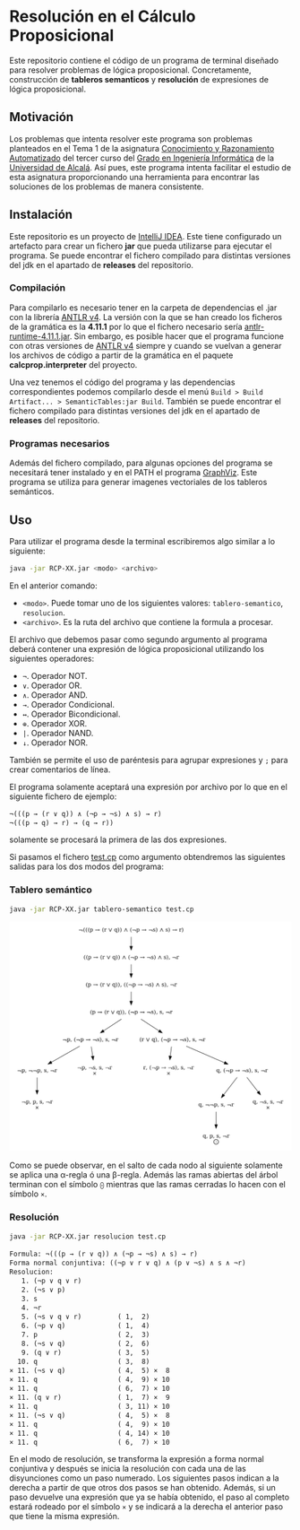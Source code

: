 # Resolución en el Cálculo Proposicional

Este repositorio contiene el código de un programa de terminal diseñado para resolver problemas de lógica proposicional. Concretamente, construcción de **tableros semanticos** y **resolución** de expresiones de lógica proposicional.

## Motivación

Los problemas que intenta resolver este programa son problemas planteados en el Tema 1 de la asignatura [Conocimiento y Razonamiento Automatizado](https://www.uah.es/es/estudios/estudios-oficiales/grados/asignatura/Conocimiento-y-Razonamiento-Automatizado-780025/) del tercer curso del [Grado en Ingeniería Informática](https://www.uah.es/es/estudios/Grado-en-Ingenieria-Informatica/) de la [Universidad de Alcalá](https://www.uah.es/es/). Así pues, este programa intenta facilitar el estudio de esta asignatura proporcionando una herramienta para encontrar las soluciones de los problemas de manera consistente.

## Instalación

Este repositorio es un proyecto de [IntelliJ IDEA](https://www.jetbrains.com/es-es/idea/). Este tiene configurado un artefacto para crear un fichero **jar** que pueda utilizarse para ejecutar el programa. Se puede encontrar el fichero compilado para distintas versiones del jdk en el apartado de **releases** del repositorio.

### Compilación

Para compilarlo es necesario tener en la carpeta de dependencias el .jar con la librería [ANTLR v4](https://www.antlr.org/). La versión con la que se han creado los ficheros de la gramática es la **4.11.1** por lo que el fichero necesario sería [antlr-runtime-4.11.1.jar](https://www.antlr.org/download/antlr-runtime-4.11.1.jar). Sin embargo, es posible hacer que el programa funcione con otras versiones de [ANTLR v4](https://www.antlr.org/) siempre y cuando se vuelvan a generar los archivos de código a partir de la gramática en el paquete **calcprop.interpreter** del proyecto.

Una vez tenemos el código del programa y las dependencias correspondientes podemos compilarlo desde el menú `Build > Build Artifact... > SemanticTables:jar Build`. También se puede encontrar el fichero compilado para distintas versiones del jdk en el apartado de **releases** del repositorio.

### Programas necesarios

Además del fichero compilado, para algunas opciones del programa se necesitará tener instalado y en el PATH el programa [GraphViz](https://graphviz.org/). Este programa se utiliza para generar imagenes vectoriales de los tableros semánticos.

## Uso

Para utilizar el programa desde la terminal escribiremos algo similar a lo siguiente:

```bash
java -jar RCP-XX.jar <modo> <archivo>
```

En el anterior comando:

- `<modo>`. Puede tomar uno de los siguientes valores: `tablero-semantico`, `resolucion`.
- `<archivo>`. Es la ruta del archivo que contiene la formula a procesar.

El archivo que debemos pasar como segundo argumento al programa deberá contener una expresión de lógica proposicional utilizando los siguientes operadores:

- `¬`. Operador NOT.
- `∨`. Operador OR.
- `∧`. Operador AND.
- `→`. Operador Condicional.
- `↔`. Operador Bicondicional.
- `⊕`. Operador XOR.
- `|`. Operador NAND.
- `↓`. Operador NOR.

También se permite el uso de paréntesis para agrupar expresiones y `;` para crear comentarios de línea.

El programa solamente aceptará una expresión por archivo por lo que en el siguiente fichero de ejemplo:

```
¬(((p → (r ∨ q)) ∧ (¬p → ¬s) ∧ s) → r)
¬(((p → q) → r) → (q → r))
```

solamente se procesará la primera de las dos expresiones.

Si pasamos el fichero [test.cp](./src/test.cp) como argumento obtendremos las siguientes salidas para los dos modos del programa:

### Tablero semántico

```bash
java -jar RCP-XX.jar tablero-semantico test.cp
```

![tablero-semantico](./src/test.cp.svg)

Como se puede observar, en el salto de cada nodo al siguiente solamente se aplica una α-regla ó una β-regla. Además las ramas abiertas del árbol terminan con el símbolo `⨀` mientras que las ramas cerradas lo hacen con el símbolo `×`.

### Resolución

```bash
java -jar RCP-XX.jar resolucion test.cp
```

```
Formula: ¬(((p → (r ∨ q)) ∧ (¬p → ¬s) ∧ s) → r)
Forma normal conjuntiva: ((¬p ∨ r ∨ q) ∧ (p ∨ ¬s) ∧ s ∧ ¬r)
Resolucion: 
   1. (¬p ∨ q ∨ r)         
   2. (¬s ∨ p)             
   3. s                    
   4. ¬r                   
   5. (¬s ∨ q ∨ r)         ( 1,  2)
   6. (¬p ∨ q)             ( 1,  4)
   7. p                    ( 2,  3)
   8. (¬s ∨ q)             ( 2,  6)
   9. (q ∨ r)              ( 3,  5)
  10. q                    ( 3,  8)
× 11. (¬s ∨ q)             ( 4,  5) ×  8
× 11. q                    ( 4,  9) × 10
× 11. q                    ( 6,  7) × 10
× 11. (q ∨ r)              ( 1,  7) ×  9
× 11. q                    ( 3, 11) × 10
× 11. (¬s ∨ q)             ( 4,  5) ×  8
× 11. q                    ( 4,  9) × 10
× 11. q                    ( 4, 14) × 10
× 11. q                    ( 6,  7) × 10
```

En el modo de resolución, se transforma la expresión a forma normal conjuntiva y después se inicia la resolución con cada una de las disyunciones como un paso numerado. Los siguientes pasos indican a la derecha a partir de que otros dos pasos se han obtenido. Además, si un paso devuelve una expresión que ya se había obtenido, el paso al completo estará rodeado por el símbolo `×` y se indicará a la derecha el anterior paso que tiene la misma expresión.
